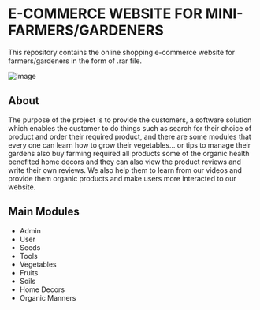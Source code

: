 # E-COMMERCE WEBSITE FOR MINI-FARMERS/GARDENERS

This repository contains the online shopping e-commerce website for farmers/gardeners in the form of .rar file.

![image](https://user-images.githubusercontent.com/105425620/172419154-9cb3fe86-b882-431c-bf67-fa3b1d2e4766.png)

## About
 The purpose of the project is to provide the customers, a software solution which enables the customer to do things such as search for their choice of product 
 and order their required product, and there are some modules that every one can learn how to grow their vegetables… or tips to manage their gardens  also
 buy farming required all products some of the organic health benefited home decors and they can also view the product reviews and write their own reviews. 
 We also help them to learn from our videos and provide them organic products and make users more interacted to our website.
 
## Main Modules 
 * Admin
 * User
 * Seeds
 * Tools
 * Vegetables 
 * Fruits
 * Soils
 * Home Decors
 * Organic Manners
 

